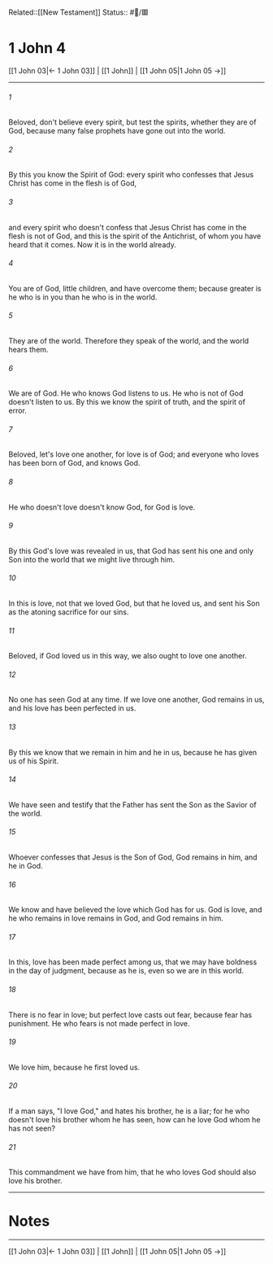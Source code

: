 Related::[[New Testament]]
Status:: #📖/🟥
# 1 John 4

[[1 John 03|← 1 John 03]] | [[1 John]] | [[1 John 05|1 John 05 →]]
***



###### 1 
Beloved, don't believe every spirit, but test the spirits, whether they are of God, because many false prophets have gone out into the world. 

###### 2 
By this you know the Spirit of God: every spirit who confesses that Jesus Christ has come in the flesh is of God, 

###### 3 
and every spirit who doesn't confess that Jesus Christ has come in the flesh is not of God, and this is the spirit of the Antichrist, of whom you have heard that it comes. Now it is in the world already. 

###### 4 
You are of God, little children, and have overcome them; because greater is he who is in you than he who is in the world. 

###### 5 
They are of the world. Therefore they speak of the world, and the world hears them. 

###### 6 
We are of God. He who knows God listens to us. He who is not of God doesn't listen to us. By this we know the spirit of truth, and the spirit of error. 

###### 7 
Beloved, let's love one another, for love is of God; and everyone who loves has been born of God, and knows God. 

###### 8 
He who doesn't love doesn't know God, for God is love. 

###### 9 
By this God's love was revealed in us, that God has sent his one and only Son into the world that we might live through him. 

###### 10 
In this is love, not that we loved God, but that he loved us, and sent his Son as the atoning sacrifice for our sins. 

###### 11 
Beloved, if God loved us in this way, we also ought to love one another. 

###### 12 
No one has seen God at any time. If we love one another, God remains in us, and his love has been perfected in us. 

###### 13 
By this we know that we remain in him and he in us, because he has given us of his Spirit. 

###### 14 
We have seen and testify that the Father has sent the Son as the Savior of the world. 

###### 15 
Whoever confesses that Jesus is the Son of God, God remains in him, and he in God. 

###### 16 
We know and have believed the love which God has for us. God is love, and he who remains in love remains in God, and God remains in him. 

###### 17 
In this, love has been made perfect among us, that we may have boldness in the day of judgment, because as he is, even so we are in this world. 

###### 18 
There is no fear in love; but perfect love casts out fear, because fear has punishment. He who fears is not made perfect in love. 

###### 19 
We love him, because he first loved us. 

###### 20 
If a man says, "I love God," and hates his brother, he is a liar; for he who doesn't love his brother whom he has seen, how can he love God whom he has not seen? 

###### 21 
This commandment we have from him, that he who loves God should also love his brother.

---
# Notes


***
[[1 John 03|← 1 John 03]] | [[1 John]] | [[1 John 05|1 John 05 →]]
